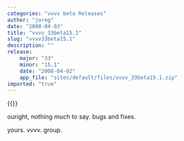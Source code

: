 ```yaml
---
categories: "vvvv beta Releases"
author: "joreg"
date: "2008-04-03"
title: "vvvv_33beta15.1"
slug: "vvvv33beta15.1"
description: ""
release: 
    major: "33"
    minor: "15.1"
    date: "2008-04-02"
    app_file: "sites/default/files/vvvv_33beta15.1.zip"
imported: "true"
---
```


{{<previousRelease>}}


ouright, 
nothing much to say.
bugs and fixes. 

yours. 
vvvv. 
group.